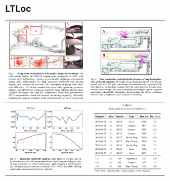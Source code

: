 # LTLoc







| ![image-20250311031928194](./README/image-20250311031928194.png) | ![image-20250311031948487](./README/image-20250311031948487.png) |
| ------------------------------------------------------------ | ------------------------------------------------------------ |
| ![image-20250311032006856](./README/image-20250311032006856.png) | ![image-20250311032034353](./README/image-20250311032034353.png) |

